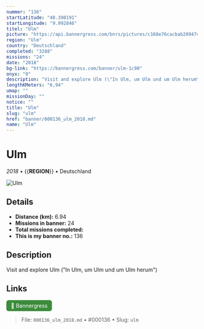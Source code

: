 ```yaml
---
nummer: "136"
startLatitude: "48.398191"
startLongitude: "9.992846"
titel: "Ulm"
picture: "https://api.bannergress.com/bnrs/pictures/c168e76cacbab20947c2738285331279"
region: "Ulm"
country: "Deutschland"
completed: "3288"
missions: "24"
date: "2018"
bg-link: "https://bannergress.com/banner/ulm-1c90"
onyx: "0"
description: "Visit and explore Ulm (\"In Ulm, um Ulm und um Ulm herum\")"
lengthKMeters: "6,94"
umap: ""
missionDay: ""
notice: ""
title: "Ulm"
slug: "ulm"
href: "banner/000136_ulm_2018.md"
name: "Ulm"
---
```

# Ulm

*2018* • {{__REGION__}} • Deutschland

![Ulm](https://api.bannergress.com/bnrs/pictures/c168e76cacbab20947c2738285331279)



## Details
- **Distance (km):** 6.94
- **Missions in banner:** 24
- **Total missions completed:** 
- **This is my banner no.:** 136



## Description
Visit and explore Ulm ("In Ulm, um Ulm und um Ulm herum")



## Links
<a href="https://bannergress.com/banner/ulm-1c90" target="_blank" style="display:inline-block;margin-right:8px;padding:6px 12px;background:#3c8b3c;color:#fff;text-decoration:none;border-radius:6px;">🔗 Bannergress</a>



> File: `000136_ulm_2018.md` • #000136 • Slug: `ulm`
